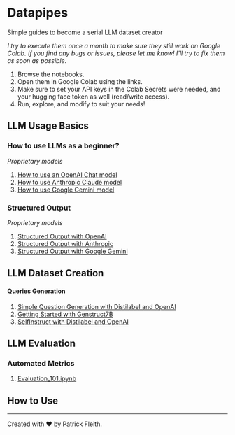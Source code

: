 # Datapipes
Simple guides to become a serial LLM dataset creator

*I try to execute them once a month to make sure they still work on Google Colab. If you find any bugs or issues, please let me know! I'll try to fix them as soon as possible.*

1. Browse the notebooks.
2. Open them in Google Colab using the links.
3. Make sure to set your API keys in the Colab Secrets were needed, and your hugging face token as well (read/write access).
4. Run, explore, and modify to suit your needs!

## LLM Usage Basics

### How to use LLMs as a beginner?
*Proprietary models*
1. [How to use an OpenAI Chat model](https://colab.research.google.com/github/patrickfleith/datapipes/blob/main/notebooks/How_to_use_an_OpenAI_Chat_model.ipynb)
2. [How to use Anthropic Claude model](https://colab.research.google.com/github/patrickfleith/datapipes/blob/main/notebooks/How_to_use_Anthropic_Claude_model.ipynb)
3. [How to use Google Gemini model](https://colab.research.google.com/github/patrickfleith/datapipes/blob/main/notebooks/How_to_use_Google_Gemini_model.ipynb)

### Structured Output
*Proprietary models*
1. [Structured Output with OpenAI](https://colab.research.google.com/github/patrickfleith/datapipes/blob/main/notebooks/Structured_Output_with_OpenAI.ipynb)
2. [Structured Output with Anthropic](https://colab.research.google.com/github/patrickfleith/datapipes/blob/main/notebooks/Structured_Output_with_Anthropic.ipynb)
3. [Structured Output with Google Gemini](https://colab.research.google.com/github/patrickfleith/datapipes/blob/main/notebooks/Structured_Output_with_Google_Gemini.ipynb)

## LLM Dataset Creation

#### Queries Generation
1. [Simple Question Generation with Distilabel and OpenAI](https://colab.research.google.com/github/patrickfleith/datapipes/blob/main/notebooks/Simple_Question_Generation_Distilabel_OpenAI.ipynb)
2. [Getting Started with Genstruct7B](https://colab.research.google.com/github/patrickfleith/datapipes/blob/main/notebooks/Getting_Started_with_Genstruct7B.ipynb)
3. [SelfInstruct with Distilabel and OpenAI](https://colab.research.google.com/github/patrickfleith/datapipes/blob/main/notebooks/SelfInstruct_with_Distilabel_and_OpenAI.ipynb)

## LLM Evaluation
### Automated Metrics

1. [Evaluation_101.ipynb](https://colab.research.google.com/github/patrickfleith/datapipes/blob/main/notebooks/Evaluation_101.ipynb)

## How to Use

---
Created with ❤️ by Patrick Fleith.